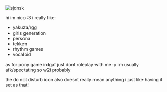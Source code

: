 ![sjdnsk](https://files.catbox.moe/uilx3a.gif)

hi im nico :3
i really like:
- yakuza/rgg
- girls generation
- persona
- tekken
- rhythm games
- vocaloid

as for pony game irdgaf just dont roleplay with me :p im usually afk/spectating so w2i probably

the do not disturb icon also doesnt really mean anything i just like having it set as that!
<!--
**otometalmylife/otometalmylife** is a ✨ _special_ ✨ repository because its `README.md` (this file) appears on your GitHub profile.

Here are some ideas to get you started:

- 🔭 I’m currently working on ...
- 🌱 I’m currently learning ...
- 👯 I’m looking to collaborate on ...
- 🤔 I’m looking for help with ...
- 💬 Ask me about ...
- 📫 How to reach me: ...
- 😄 Pronouns: ...
- ⚡ Fun fact: ...
-->
